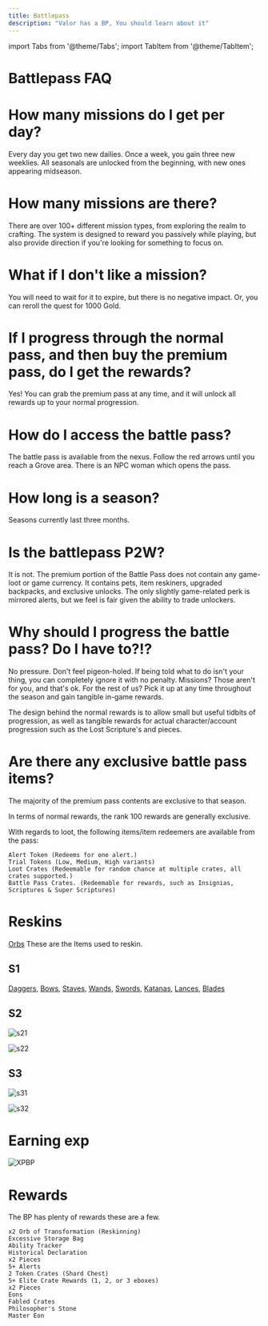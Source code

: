 ```yaml
---
title: Battlepass
description: "Valor has a BP, You should learn about it"
---
```


import Tabs from '@theme/Tabs';
import TabItem from '@theme/TabItem';

<Tabs>
  <TabItem value="FAQ" label="FAQ" default>

# Battlepass FAQ

# How many missions do I get per day?
Every day you get two new dailies. Once a week, you gain three new weeklies. All seasonals are unlocked from the beginning, with new ones appearing midseason.

# How many missions are there?
There are over 100+ different mission types, from exploring the realm to crafting. The system is designed to reward you passively while playing, but also provide direction if you're looking for something to focus on.

# What if I don't like a mission?
You will need to wait for it to expire, but there is no negative impact. Or, you can reroll the quest for 1000 Gold.

# If I progress through the normal pass, and then buy the premium pass, do I get the rewards?
Yes! You can grab the premium pass at any time, and it will unlock all rewards up to your normal progression.

# How do I access the battle pass?
The battle pass is available from the nexus. Follow the red arrows until you reach a Grove area. There is an NPC woman which opens the pass.

# How long is a season?
Seasons currently last three months.

# Is the battlepass P2W?
It is not. The premium portion of the Battle Pass does not contain any game-loot or game currency. It contains pets, item reskiners, upgraded backpacks, and exclusive unlocks. The only slightly game-related perk is mirrored alerts, but we feel is fair given the ability to trade unlockers.

# Why should I progress the battle pass? Do I have to?!?
No pressure. Don't feel pigeon-holed. If being told what to do isn't your thing, you can completely ignore it with no penalty. Missions? Those aren't for you, and that's ok. For the rest of us? Pick it up at any time throughout the season and gain tangible in-game rewards.

The design behind the normal rewards is to allow small but useful tidbits of progression, as well as tangible rewards for actual character/account progression such as the Lost Scripture's and pieces.

# Are there any exclusive battle pass items?

The majority of the premium pass contents are exclusive to that season.

In terms of normal rewards, the rank 100 rewards are generally exclusive.

With regards to loot, the following items/item redeemers are available from the pass:

    Alert Token (Redeems for one alert.)
    Trial Tokens (Low, Medium, High variants)
    Loot Crates (Redeemable for random chance at multiple crates, all crates supported.)
    Battle Pass Crates. (Redeemable for rewards, such as Insignias, Scriptures & Super Scriptures)

  </TabItem>
 <TabItem value="Reskins" label="Reskins">

# Reskins

[Orbs](https://wiki.valorserver.com/docs/items/misc/reskin_material) These are the Items used to reskin.

## S1

[Daggers](https://imgur.com/a/6PAWHPK), [Bows](https://imgur.com/a/tvRdwmd), [Staves](https://imgur.com/a/LK3Oxxc), [Wands](https://imgur.com/a/EiveLpM), [Swords](https://imgur.com/a/3mlbvTF), [Katanas](https://imgur.com/a/67wndF6), [Lances](https://imgur.com/a/pnpfZQj), [Blades](https://imgur.com/a/vumhTqb)

## S2

![s21](https://user-images.githubusercontent.com/114798136/207917017-50019c1a-d7a8-4e6a-ac5a-461ae22b7eb9.png)

![s22](https://blog.valorserver.com/content/images/2022/09/image-1.png)

## S3

![s31](https://blog.valorserver.com/content/images/2022/11/image.png)

![s32](https://blog.valorserver.com/content/images/2022/11/image-1.png)

  </TabItem>
 <TabItem value="EXP" label="EXP">

# Earning exp

![XPBP](https://cdn.discordapp.com/attachments/953134990428868629/1023000132603629588/unknown.png)

  </TabItem>
 <TabItem value="Rewards" label="Rewards">

# Rewards

The BP has plenty of rewards these are a few.

    x2 Orb of Transformation (Reskinning)
    Excessive Storage Bag
    Ability Tracker
    Historical Declaration
    x2 Pieces
    5+ Alerts
    2 Token Crates (Shard Chest)
    5+ Elite Crate Rewards (1, 2, or 3 eboxes)
    x2 Pieces
    Eons
    Fabled Crates
    Philosopher's Stone
    Master Eon

  </TabItem>
</Tabs>
